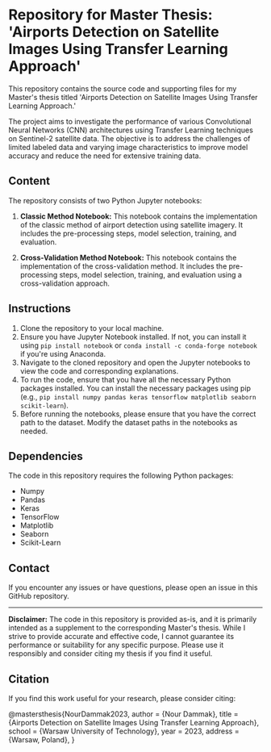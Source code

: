 # Repository for Master Thesis: 'Airports Detection on Satellite Images Using Transfer Learning Approach'

This repository contains the source code and supporting files for my Master's thesis titled 'Airports Detection on Satellite Images Using Transfer Learning Approach.' 

The project aims to investigate the performance of various Convolutional Neural Networks (CNN) architectures using Transfer Learning techniques on Sentinel-2 satellite data. The objective is to address the challenges of limited labeled data and varying image characteristics to improve model accuracy and reduce the need for extensive training data.

## Content

The repository consists of two Python Jupyter notebooks:

1. **Classic Method Notebook:** This notebook contains the implementation of the classic method of airport detection using satellite imagery. It includes the pre-processing steps, model selection, training, and evaluation.

2. **Cross-Validation Method Notebook:** This notebook contains the implementation of the cross-validation method. It includes the pre-processing steps, model selection, training, and evaluation using a cross-validation approach.

## Instructions

1. Clone the repository to your local machine.
2. Ensure you have Jupyter Notebook installed. If not, you can install it using `pip install notebook` or `conda install -c conda-forge notebook` if you're using Anaconda.
3. Navigate to the cloned repository and open the Jupyter notebooks to view the code and corresponding explanations.
4. To run the code, ensure that you have all the necessary Python packages installed. You can install the necessary packages using pip (e.g., `pip install numpy pandas keras tensorflow matplotlib seaborn scikit-learn`).
5. Before running the notebooks, please ensure that you have the correct path to the dataset. Modify the dataset paths in the notebooks as needed.

## Dependencies

The code in this repository requires the following Python packages:

- Numpy
- Pandas
- Keras
- TensorFlow
- Matplotlib
- Seaborn
- Scikit-Learn

## Contact

If you encounter any issues or have questions, please open an issue in this GitHub repository.

---

**Disclaimer:** The code in this repository is provided as-is, and it is primarily intended as a supplement to the corresponding Master's thesis. While I strive to provide accurate and effective code, I cannot guarantee its performance or suitability for any specific purpose. Please use it responsibly and consider citing my thesis if you find it useful.

## Citation

If you find this work useful for your research, please consider citing:

@mastersthesis{NourDammak2023,
author = {Nour Dammak},
title = {Airports Detection on Satellite Images Using Transfer Learning Approach},
school = {Warsaw University of Technology},
year = 2023,
address = {Warsaw, Poland},
}
